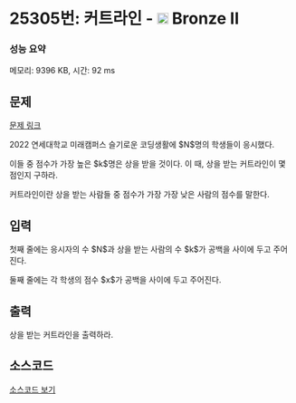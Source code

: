 # 25305번: 커트라인 - <img src="https://static.solved.ac/tier_small/4.svg" style="height:20px" /> Bronze II

<!-- performance -->
### 성능 요약
메모리: 9396 KB, 시간: 92 ms
<!-- end -->

## 문제

[문제 링크](https://boj.kr/25305)

<p>2022 연세대학교 미래캠퍼스 슬기로운 코딩생활에 $N$명의 학생들이 응시했다.</p>

<p>이들 중 점수가 가장 높은 $k$명은 상을 받을 것이다. 이 때, 상을 받는&nbsp;커트라인이 몇 점인지 구하라.</p>

<p>커트라인이란 상을 받는 사람들&nbsp;중 점수가 가장 가장 낮은 사람의 점수를 말한다.</p>

## 입력

<p>첫째 줄에는 응시자의 수 $N$과 상을 받는 사람의 수 $k$가 공백을 사이에 두고&nbsp;주어진다.</p>

<p>둘째 줄에는 각 학생의 점수 $x$가 공백을 사이에 두고 주어진다.</p>

## 출력

<p>상을 받는&nbsp;커트라인을 출력하라.</p>

## 소스코드

[소스코드 보기](커트라인.js)